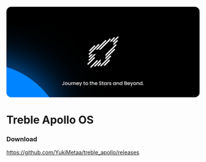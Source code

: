 ![Apollo OS](https://raw.githubusercontent.com/ApolloOS/manifest/14-qpr1/banner.png)

Treble Apollo OS
===========

### Download
https://github.com/YukiMetaa/treble_apollo/releases
